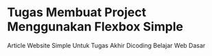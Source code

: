 # Tugas Membuat Project Menggunakan Flexbox Simple
Article Website Simple Untuk Tugas Akhir Dicoding Belajar Web Dasar
